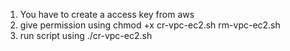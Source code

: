 1. You have to create a access key from aws
2. give permission using chmod +x cr-vpc-ec2.sh rm-vpc-ec2.sh
3. run script using ./cr-vpc-ec2.sh
